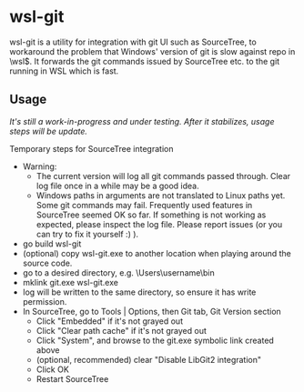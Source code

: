# wsl-git

wsl-git is a utility for integration with git UI such as SourceTree, to workaround the problem that
Windows' version of git is slow against repo in \\wsl$\.  It forwards the git commands issued
by SourceTree etc. to the git running in WSL which is fast.

## Usage
*It's still a work-in-progress and under testing.  After it stabilizes, usage steps will be update.*

Temporary steps for SourceTree integration
* Warning: 
  * The current version will log all git commands passed through.  Clear log file once in a while may 
    be a good idea.
  * Windows paths in arguments are not translated to Linux paths yet.  Some git commands may fail. 
    Frequently used features in SourceTree seemed OK so far.  If something is not working as expected,
    please inspect the log file.  Please report issues (or you can try to fix it yourself :) ).
* go build wsl-git
* (optional) copy wsl-git.exe to another location when playing around the source code.
* go to a desired directory, e.g. \Users\username\bin
* mklink git.exe wsl-git.exe
* log will be written to the same directory, so ensure it has write permission. 
* In SourceTree, go to Tools | Options, then Git tab, Git Version section
  * Click "Embedded" if it's not grayed out
  * Click "Clear path cache" if it's not grayed out
  * Click "System", and browse to the git.exe symbolic link created above
  * (optional, recommended) clear "Disable LibGit2 integration"
  * Click OK
  * Restart SourceTree
    